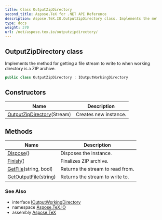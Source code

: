 ```yaml
---
title: Class OutputZipDirectory
second_title: Aspose.TeX for .NET API Reference
description: Aspose.TeX.IO.OutputZipDirectory class. Implements the method for getting a file stream to write to when working directory is a ZIP archive
type: docs
weight: 370
url: /net/aspose.tex.io/outputzipdirectory/
---
```

## OutputZipDirectory class

Implements the method for getting a file stream to write to when working directory is a ZIP archive.

```csharp
public class OutputZipDirectory : IOutputWorkingDirectory
```

## Constructors

| Name | Description |
| --- | --- |
| [OutputZipDirectory](outputzipdirectory/)(Stream) | Creates new instance. |

## Methods

| Name | Description |
| --- | --- |
| [Dispose](../../aspose.tex.io/outputzipdirectory/dispose/)() | Disposes the instance. |
| [Finish](../../aspose.tex.io/outputzipdirectory/finish/)() | Finalizes ZIP archive. |
| [GetFile](../../aspose.tex.io/outputzipdirectory/getfile/)(string, bool) | Returns the stream to read from. |
| [GetOutputFile](../../aspose.tex.io/outputzipdirectory/getoutputfile/)(string) | Returns the stream to write to. |

### See Also

* interface [IOutputWorkingDirectory](../ioutputworkingdirectory/)
* namespace [Aspose.TeX.IO](../../aspose.tex.io/)
* assembly [Aspose.TeX](../../)


